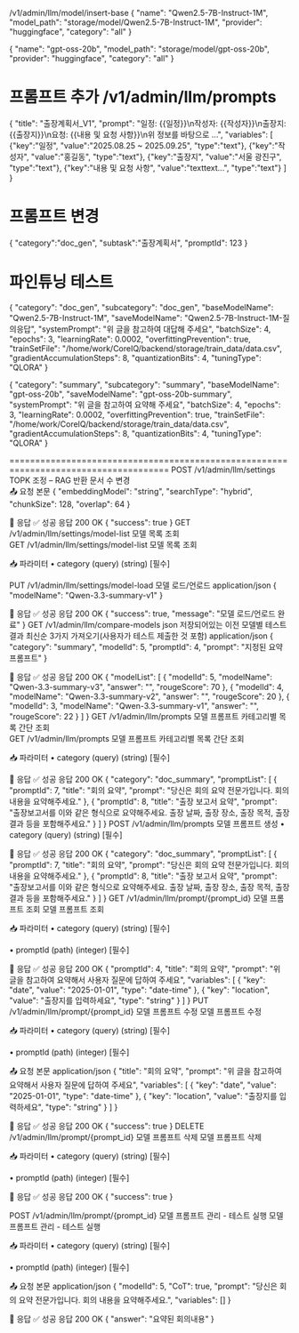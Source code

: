 

/v1/admin/llm/model/insert-base
{
  "name": "Qwen2.5-7B-Instruct-1M",
  "model_path": "storage/model/Qwen2.5-7B-Instruct-1M",
  "provider": "huggingface",
  "category": "all"
}

{
  "name": "gpt-oss-20b",
  "model_path": "storage/model/gpt-oss-20b",
  "provider": "huggingface",
  "category": "all"
}


# 프롬프트 추가 /v1/admin/llm/prompts

{
  "title": "출장계획서_V1",
  "prompt": "일정: {{일정}}\n작성자: {{작성자}}\n출장지: {{출장지}}\n요청: {{내용 및 요청 사항}}\n위 정보를 바탕으로 ...",
  "variables": [
    {"key":"일정", "value":"2025.08.25 ~ 2025.09.25", "type":"text"},
    {"key":"작성자", "value":"홍길동", "type":"text"},
    {"key":"출장지", "value":"서울 광진구", "type":"text"},
    {"key":"내용 및 요청 사항", "value":"texttext...", "type":"text"}
  ]
}

# 프롬프트 변경
{ "category":"doc_gen", "subtask":"출장계획서", "promptId": 123 }

# 파인튜닝 테스트
{
  "category": "doc_gen",
  "subcategory": "doc_gen",
  "baseModelName": "Qwen2.5-7B-Instruct-1M",
  "saveModelName": "Qwen2.5-7B-Instruct-1M-질의응답",
  "systemPrompt": "위 글을 참고하여 대답해 주세요",
  "batchSize": 4,
  "epochs": 3,
  "learningRate": 0.0002,
  "overfittingPrevention": true,
  "trainSetFile": "/home/work/CoreIQ/backend/storage/train_data/data.csv",
  "gradientAccumulationSteps": 8,
  "quantizationBits": 4,
  "tuningType": "QLORA"
}

{
  "category": "summary",
  "subcategory": "summary",
  "baseModelName": "gpt-oss-20b",
  "saveModelName": "gpt-oss-20b-summary",
  "systemPrompt": "위 글을 참고하여 요약해 주세요",
  "batchSize": 4,
  "epochs": 3,
  "learningRate": 0.0002,
  "overfittingPrevention": true,
  "trainSetFile": "/home/work/CoreIQ/backend/storage/train_data/data.csv",
  "gradientAccumulationSteps": 8,
  "quantizationBits": 4,
  "tuningType": "QLORA"
}


=====================================================================================
POST	/v1/admin/llm/settings	TOPK 조정 – RAG 반환 문서 수 변경	
📤 요청 본문
{
  "embeddingModel": "string",
  "searchType": "hybrid",
  "chunkSize": 128,
  "overlap": 64
}

📨 응답
✅ 성공 응답
200 OK
{
  "success": true
}
GET	/v1/admin/llm/settings/model-list	모델 목록 조회	
GET /v1/admin/llm/settings/model-list
모델 목록 조회

📥 파라미터
• category (query) (string) [필수]
    

PUT	/v1/admin/llm/settings/model-load	모델 로드/언로드	application/json
{
  "modelName": "Qwen-3.3-summary-v1"
}

📨 응답
✅ 성공 응답
200 OK
{
  "success": true,
  "message": "모델 로드/언로드 완료"
}
GET	/v1/admin/llm/compare-models	json 저장되어있는 이전 모델별 테스트 결과 최신순 3가지 가져오기(사용자가 테스트 제출한 것 포함)	application/json
{
  "category": "summary",
  "modelId": 5,
  "promptId": 4,
  "prompt": "지정된 요약 프롬프트"
}

📨 응답
✅ 성공 응답
200 OK
{
  "modelList": [
    {
      "modelId": 5,
      "modelName": "Qwen-3.3-summary-v3",
      "answer": "",
      "rougeScore": 70
    },
    {
      "modelId": 4,
      "modelName": "Qwen-3.3-summary-v2",
      "answer": "",
      "rougeScore": 20
    },
    {
      "modelId": 3,
      "modelName": "Qwen-3.3-summary-v1",
      "answer": "",
      "rougeScore": 22
    }
  ]
}
GET	/v1/admin/llm/prompts	모델 프롬프트 카테고리별 목록 간단 조회	
GET /v1/admin/llm/prompts
모델 프롬프트 카테고리별 목록 간단 조회

📥 파라미터
• category (query) (string) [필수]
    

📨 응답
✅ 성공 응답
200 OK
{
  "category": "doc_summary",
  "promptList": [
    {
      "promptId": 7,
      "title": "회의 요약",
      "prompt": "당신은 회의 요약 전문가입니다. 회의 내용을 요약해주세요."
    },
    {
      "promptId": 8,
      "title": "출장 보고서 요약",
      "prompt": "출장보고서를 이와 같은 형식으로 요약해주세요. 출장 날짜, 출장 장소, 출장 목적, 출장 결과 등을 포함해주세요."
    }
  ]
}
POST	/v1/admin/llm/prompts	모델 프롬프트 생성	• category (query) (string) [필수]
    

📨 응답
✅ 성공 응답
200 OK
{
  "category": "doc_summary",
  "promptList": [
    {
      "promptId": 7,
      "title": "회의 요약",
      "prompt": "당신은 회의 요약 전문가입니다. 회의 내용을 요약해주세요."
    },
    {
      "promptId": 8,
      "title": "출장 보고서 요약",
      "prompt": "출장보고서를 이와 같은 형식으로 요약해주세요. 출장 날짜, 출장 장소, 출장 목적, 출장 결과 등을 포함해주세요."
    }
  ]
}
GET	/v1/admin/llm/prompt/{prompt_id}	모델 프롬프트 조회	모델 프롬프트 조회

📥 파라미터
• category (query) (string) [필수]
    
• promptId (path) (integer) [필수]
    

📨 응답
✅ 성공 응답
200 OK
{
  "promptId": 4,
  "title": "회의 요약",
  "prompt": "위 글을 참고하여 요약해서 사용자 질문에 답하여 주세요",
  "variables": [
    {
      "key": "date",
      "value": "2025-01-01",
      "type": "date-time"
    },
    {
      "key": "location",
      "value": "출장지를 입력하세요",
      "type": "string"
    }
  ]
}
PUT	/v1/admin/llm/prompt/{prompt_id}	모델 프롬프트 수정	모델 프롬프트 수정

📥 파라미터
• category (query) (string) [필수]
    
• promptId (path) (integer) [필수]
    

📤 요청 본문
application/json
{
  "title": "회의 요약",
  "prompt": "위 글을 참고하여 요약해서 사용자 질문에 답하여 주세요",
  "variables": [
    {
      "key": "date",
      "value": "2025-01-01",
      "type": "date-time"
    },
    {
      "key": "location",
      "value": "출장지를 입력하세요",
      "type": "string"
    }
  ]
}

📨 응답
✅ 성공 응답
200 OK
{
  "success": true
}
DELETE	/v1/admin/llm/prompt/{prompt_id}	모델 프롬프트 삭제	모델 프롬프트 삭제

📥 파라미터
• category (query) (string) [필수]
    
• promptId (path) (integer) [필수]
    

📨 응답
✅ 성공 응답
200 OK
{
  "success": true
}

POST	/v1/admin/llm/prompt/{prompt_id}	모델 프롬프트 관리 - 테스트 실행	모델 프롬프트 관리 - 테스트 실행

📥 파라미터
• category (query) (string) [필수]
    
• promptId (path) (integer) [필수]
    

📤 요청 본문
application/json
{
  "modelId": 5,
  "CoT": true,
  "prompt": "당신은 회의 요약 전문가입니다. 회의 내용을 요약해주세요.",
  "variables": []
}

📨 응답
✅ 성공 응답
200 OK
{
  "answer": "요약된 회의내용"
}
